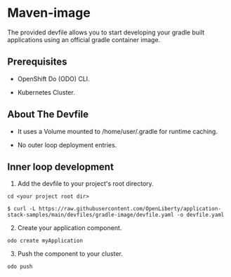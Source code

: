 # Maven-image

The provided devfile allows you to start developing your gradle built applications using an official gradle container image.

## Prerequisites

- OpenShift Do (ODO) CLI.

- Kubernetes Cluster.


## About The Devfile

- It uses a Volume mounted to /home/user/.gradle for runtime caching.

- No outer loop deployment entries.


## Inner loop development

1. Add the devfile to your project's root directory.

```
cd <your project root dir>
```
```
$ curl -L https://raw.githubusercontent.com/OpenLiberty/application-stack-samples/main/devfiles/gradle-image/devfile.yaml -o devfile.yaml  
```

2. Create your application component.

```
odo create myApplication
```

3. Push the component to your cluster.

```
odo push
```